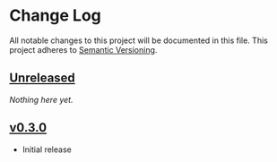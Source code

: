 # Change Log
All notable changes to this project will be documented in this file.
This project adheres to [Semantic Versioning](http://semver.org/).

## [Unreleased]

*Nothing here yet.*

## [v0.3.0]

- Initial release

[Unreleased]: https://github.com/timofurrer/colorful/compare/v0.3.0...HEAD
[v0.3.0]: https://github.com/timofurrer/colorful/compare/466cfeddee681c8221ab981018597c01...v0.3.0
